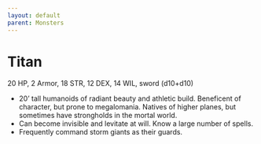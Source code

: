 ```yaml
---
layout: default
parent: Monsters
---
```

# Titan

20 HP, 2 Armor, 18 STR, 12 DEX, 14 WIL, sword (d10+d10)

-   20’ tall humanoids of radiant beauty and athletic build. Beneficent
    of character, but prone to megalomania. Natives of higher planes,
    but sometimes have strongholds in the mortal world.
-   Can become invisible and levitate at will. Know a large number of
    spells.
-   Frequently command storm giants as their guards.

